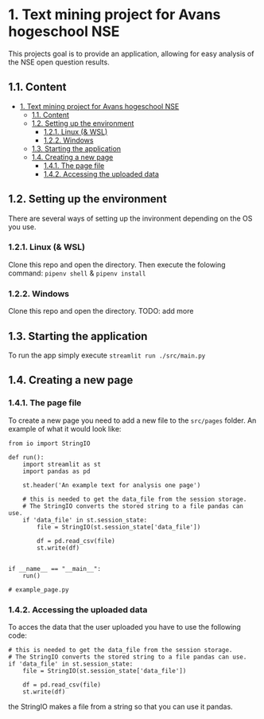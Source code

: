 # 1. Text mining project for Avans hogeschool NSE
This projects goal is to provide an application, allowing for easy analysis of the NSE open question results.

## 1.1. Content
- [1. Text mining project for Avans hogeschool NSE](#1-text-mining-project-for-avans-hogeschool-nse)
  - [1.1. Content](#11-content)
  - [1.2. Setting up the environment](#12-setting-up-the-environment)
    - [1.2.1. Linux (\& WSL)](#121-linux--wsl)
    - [1.2.2. Windows](#122-windows)
  - [1.3. Starting the application](#13-starting-the-application)
  - [1.4. Creating a new page](#14-creating-a-new-page)
    - [1.4.1. The page file](#141-the-page-file)
    - [1.4.2. Accessing the uploaded data](#142-accessing-the-uploaded-data)


## 1.2. Setting up the environment
There are several ways of setting up the invironment depending on the OS you use.

### 1.2.1. Linux (& WSL)
Clone this repo and open the directory. Then execute the folowing command: `pipenv shell` & `pipenv install`

### 1.2.2. Windows
Clone this repo and open the directory. TODO: add more

## 1.3. Starting the application
To run the app simply execute `streamlit run ./src/main.py`

## 1.4. Creating a new page

### 1.4.1. The page file
To create a new page you need to add a new file to the `src/pages` folder. An example of what it would look like:

    from io import StringIO

    def run():
        import streamlit as st
        import pandas as pd

        st.header('An example text for analysis one page')

        # this is needed to get the data_file from the session storage.
        # The StringIO converts the stored string to a file pandas can use.
        if 'data_file' in st.session_state:
            file = StringIO(st.session_state['data_file'])

            df = pd.read_csv(file)
            st.write(df)


    if __name__ == "__main__":
        run()
    
    # example_page.py

### 1.4.2. Accessing the uploaded data
To acces the data that the user uploaded you have to use the following code:

    # this is needed to get the data_file from the session storage.
    # The StringIO converts the stored string to a file pandas can use.
    if 'data_file' in st.session_state:
        file = StringIO(st.session_state['data_file'])

        df = pd.read_csv(file)
        st.write(df)
the StringIO makes a file from a string so that you can use it pandas.
